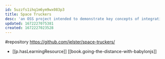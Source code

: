```yaml
---
id: 5uzzfs1ihq1m6ym9wx083p3
title: Space Truckers
desc: 'an OSS project intended to demonstrate key concepts of integrating the BabylonJS WebGL/WebGPU framework into a web-based interactive application'
updated: 1672227075381
created: 1672227023528
---
```


#repository https://github.com/jelster/space-truckers/

- [[p.hasLearningResource]] [[book.going-the-distance-with-babylonjs]]
